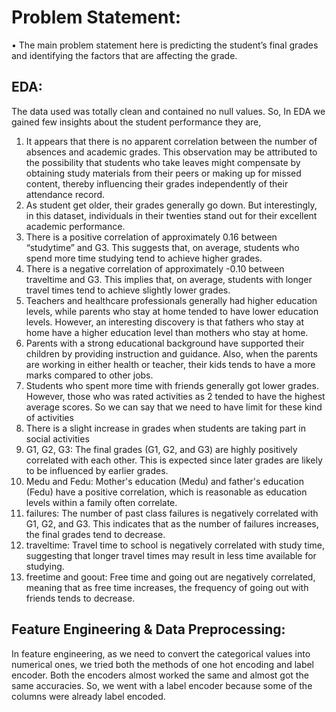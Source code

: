 # Problem Statement:
•	The main problem statement here is predicting the student’s final grades and identifying the factors that are affecting the grade.

## EDA:
The data used was totally clean and contained no null values. So, In EDA we gained few insights about the student performance they are,
1.	It appears that there is no apparent correlation between the number of absences and academic grades. This observation may be attributed to the possibility that students who take leaves might compensate by obtaining study materials from their peers or making up for missed content, thereby influencing their grades independently of their attendance record.
2.	As student get older, their grades generally go down. But interestingly, in this dataset, individuals in their twenties stand out for their excellent academic performance.
3.	There is a positive correlation of approximately 0.16 between “studytime” and G3. This suggests that, on average, students who spend more time studying tend to achieve higher grades.
4.	There is a negative correlation of approximately -0.10 between traveltime and G3. This implies that, on average, students with longer travel times tend to achieve slightly lower grades.
5.	Teachers and healthcare professionals generally had higher education levels, while parents who stay at home tended to have lower education levels. However, an interesting discovery is that fathers who stay at home have a higher education level than mothers who stay at home.
6.	Parents with a strong educational background have supported their children by providing instruction and guidance. Also, when the parents are working in either health or teacher, their kids tends to have a more marks compared to other jobs.
7.	Students who spent more time with friends generally got lower grades. However, those who was rated activities as 2 tended to have the highest average scores. So we can say that we need to have limit for these kind of activities
8.	There is a slight increase in grades when students are taking part in social activities
9.	G1, G2, G3: The final grades (G1, G2, and G3) are highly positively correlated with each other. This is expected since later grades are likely to be influenced by earlier grades.
10.	Medu and Fedu: Mother's education (Medu) and father's education (Fedu) have a positive correlation, which is reasonable as education levels within a family often correlate.
11.	failures: The number of past class failures is negatively correlated with G1, G2, and G3. This indicates that as the number of failures increases, the final grades tend to decrease.
12.	traveltime: Travel time to school is negatively correlated with study time, suggesting that longer travel times may result in less time available for studying.
13.	freetime and goout: Free time and going out are negatively correlated, meaning that as free time increases, the frequency of going out with friends tends to decrease.

## Feature Engineering & Data Preprocessing:

In feature engineering, as we need to convert the categorical values into numerical ones, we tried both the methods of one hot encoding and label encoder. Both the encoders almost worked the same and almost got the same accuracies. So, we went with a label encoder because some of the columns were already label encoded.
